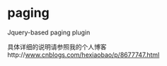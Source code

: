 # paging
Jquery-based paging plugin


具体详细的说明请参照我的个人博客http://www.cnblogs.com/hexiaobao/p/8677747.html
